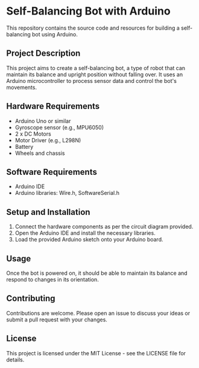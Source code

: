 # Self-Balancing Bot with Arduino

This repository contains the source code and resources for building a self-balancing bot using Arduino.

## Project Description

This project aims to create a self-balancing bot, a type of robot that can maintain its balance and upright position without falling over. It uses an Arduino microcontroller to process sensor data and control the bot's movements.

## Hardware Requirements

- Arduino Uno or similar
- Gyroscope sensor (e.g., MPU6050)
- 2 x DC Motors
- Motor Driver (e.g., L298N)
- Battery
- Wheels and chassis

## Software Requirements

- Arduino IDE
- Arduino libraries: Wire.h, SoftwareSerial.h

## Setup and Installation

1. Connect the hardware components as per the circuit diagram provided.
2. Open the Arduino IDE and install the necessary libraries.
3. Load the provided Arduino sketch onto your Arduino board.

## Usage

Once the bot is powered on, it should be able to maintain its balance and respond to changes in its orientation.

## Contributing

Contributions are welcome. Please open an issue to discuss your ideas or submit a pull request with your changes.

## License

This project is licensed under the MIT License - see the LICENSE file for details.